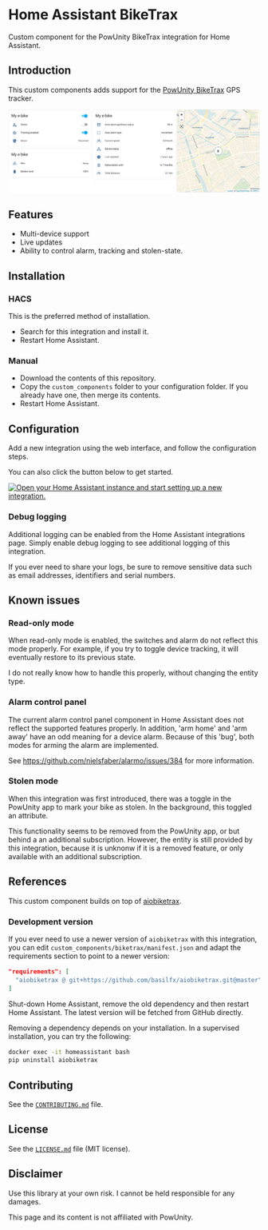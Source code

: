 # Home Assistant BikeTrax
Custom component for the PowUnity BikeTrax integration for Home Assistant.

## Introduction
This custom components adds support for the
[PowUnity BikeTrax](https://powunity.com/) GPS tracker.

[<img src="docs/images/screenshot.png" alt="Overview screenshot.">](docs/images/screenshot.png)

## Features
* Multi-device support
* Live updates
* Ability to control alarm, tracking and stolen-state.

## Installation

### HACS
This is the preferred method of installation.

- Search for this integration and install it.
- Restart Home Assistant.

### Manual
- Download the contents of this repository.
- Copy the `custom_components` folder to your configuration folder. If you
  already have one, then merge its contents.
- Restart Home Assistant.

## Configuration
Add a new integration using the web interface, and follow the configuration steps.

You can also click the button below to get started.

[![Open your Home Assistant instance and start setting up a new integration.](https://my.home-assistant.io/badges/config_flow_start.svg)](https://my.home-assistant.io/redirect/config_flow_start/?domain=biketrax)

### Debug logging
Additional logging can be enabled from the Home Assistant integrations page.
Simply enable debug logging to see additional logging of this integration.

If you ever need to share your logs, be sure to remove sensitive data such as
email addresses, identifiers and serial numbers.

## Known issues

### Read-only mode
When read-only mode is enabled, the switches and alarm do not reflect this mode
properly. For example, if you try to toggle device tracking, it will eventually
restore to its previous state.

I do not really know how to handle this properly, without changing the entity
type.

### Alarm control panel
The current alarm control panel component in Home Assistant does not reflect
the supported features properly. In addition, 'arm home' and 'arm away' have an
odd meaning for a device alarm. Because of this 'bug', both modes for arming
the alarm are implemented.

See https://github.com/nielsfaber/alarmo/issues/384 for more information.

### Stolen mode
When this integration was first introduced, there was a toggle in the PowUnity
app to mark your bike as stolen. In the background, this toggled an attribute.

This functionality seems to be removed from the PowUnity app, or but behind a
an additional subscription. However, the entity is still provided by this
integration, because it is unknonw if it is a removed feature, or only
available with an additional subscription.

## References
This custom component builds on top of
[aiobiketrax](https://github.com/basilfx/aiobiketrax).

### Development version
If you ever need to use a newer version of `aiobiketrax` with this integration,
you can edit `custom_components/biketrax/manifest.json` and adapt the
requirements section to point to a newer version:

```json
"requirements": [
  "aiobiketrax @ git+https://github.com/basilfx/aiobiketrax.git@master"
]
```

Shut-down Home Assistant, remove the old dependency and then restart
Home Assistant. The latest version will be fetched from GitHub directly.

Removing a dependency depends on your installation. In a supervised
installation, you can try the following:

```bash
docker exec -it homeassistant bash
pip uninstall aiobiketrax
```

## Contributing
See the [`CONTRIBUTING.md`](CONTRIBUTING.md) file.

## License
See the [`LICENSE.md`](LICENSE.md) file (MIT license).

## Disclaimer
Use this library at your own risk. I cannot be held responsible for any
damages.

This page and its content is not affiliated with PowUnity.
